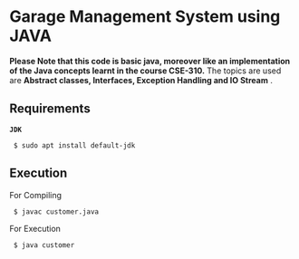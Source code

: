 # Garage Management System using JAVA

**Please Note that this code is basic java, moreover like an implementation of the Java concepts learnt in the course CSE-310.**
The topics are used are **Abstract classes, Interfaces, Exception Handling and IO Stream** .  

## Requirements

**`JDK`**
 
     $ sudo apt install default-jdk

## Execution
For Compiling

     $ javac customer.java

For Execution

     $ java customer